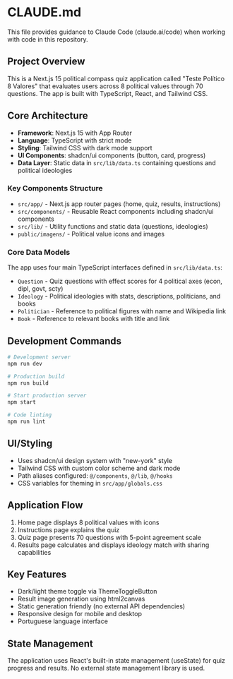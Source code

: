 # CLAUDE.md

This file provides guidance to Claude Code (claude.ai/code) when working with code in this repository.

## Project Overview

This is a Next.js 15 political compass quiz application called "Teste Político 8 Valores" that evaluates users across 8 political values through 70 questions. The app is built with TypeScript, React, and Tailwind CSS.

## Core Architecture

- **Framework**: Next.js 15 with App Router
- **Language**: TypeScript with strict mode
- **Styling**: Tailwind CSS with dark mode support
- **UI Components**: shadcn/ui components (button, card, progress)
- **Data Layer**: Static data in `src/lib/data.ts` containing questions and political ideologies

### Key Components Structure

- `src/app/` - Next.js app router pages (home, quiz, results, instructions)
- `src/components/` - Reusable React components including shadcn/ui components
- `src/lib/` - Utility functions and static data (questions, ideologies)
- `public/imagens/` - Political value icons and images

### Core Data Models

The app uses four main TypeScript interfaces defined in `src/lib/data.ts`:

- `Question` - Quiz questions with effect scores for 4 political axes (econ, dipl, govt, scty)
- `Ideology` - Political ideologies with stats, descriptions, politicians, and books
- `Politician` - Reference to political figures with name and Wikipedia link
- `Book` - Reference to relevant books with title and link

## Development Commands

```bash
# Development server
npm run dev

# Production build
npm run build

# Start production server
npm start

# Code linting
npm run lint
```

## UI/Styling

- Uses shadcn/ui design system with "new-york" style
- Tailwind CSS with custom color scheme and dark mode
- Path aliases configured: `@/components`, `@/lib`, `@/hooks`
- CSS variables for theming in `src/app/globals.css`

## Application Flow

1. Home page displays 8 political values with icons
2. Instructions page explains the quiz
3. Quiz page presents 70 questions with 5-point agreement scale
4. Results page calculates and displays ideology match with sharing capabilities

## Key Features

- Dark/light theme toggle via ThemeToggleButton
- Result image generation using html2canvas
- Static generation friendly (no external API dependencies)
- Responsive design for mobile and desktop
- Portuguese language interface

## State Management

The application uses React's built-in state management (useState) for quiz progress and results. No external state management library is used.